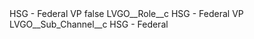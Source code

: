 <?xml version="1.0" encoding="UTF-8"?>
<CustomMetadata xmlns="http://soap.sforce.com/2006/04/metadata" xmlns:xsi="http://www.w3.org/2001/XMLSchema-instance" xmlns:xsd="http://www.w3.org/2001/XMLSchema">
    <label>HSG - Federal VP</label>
    <protected>false</protected>
    <values>
        <field>LVGO__Role__c</field>
        <value xsi:type="xsd:string">HSG - Federal VP</value>
    </values>
    <values>
        <field>LVGO__Sub_Channel__c</field>
        <value xsi:type="xsd:string">HSG - Federal</value>
    </values>
</CustomMetadata>
